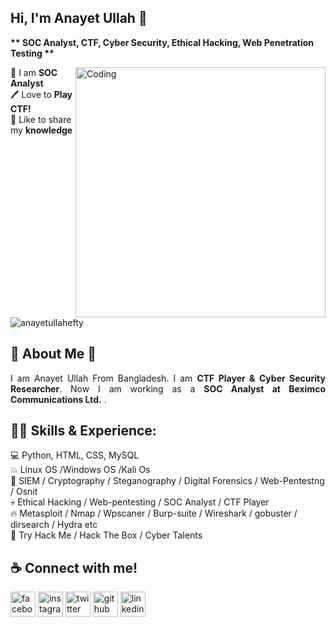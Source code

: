 ## Hi, I'm Anayet Ullah 👋 
<p><b align="center"> ** SOC Analyst, CTF, Cyber Security, Ethical Hacking, Web Penetration Testing ** </b></p>
<img align="right" alt="Coding" width="400" src="https://drive.google.com/file/d/1XBqR8sonB3FHqBWKsp9u4yKLlA6HPSk7/view?usp=sharing">

<p>
👑 I am <b>SOC Analyst </b><br>
🖊️ Love to <b>Play CTF!</b><br>
🎤 Like to share my <b>knowledge</b></p>
<p align="left"> <img src="https://komarev.com/ghpvc/?username=anayetullahefty&label=Profile%20views&color=0e75b6&style=flat" alt="anayetullahefty" /> </p> 

## 🚀 About Me 👼
<p align="justify">I am Anayet Ullah From Bangladesh. I am <b>CTF Player & Cyber Security Researcher</b>. Now I am working as a <b>SOC Analyst at Beximco Communications Ltd.</b> . </p>

## 👨‍💻 Skills & Experience:
<p>
💻 Python, HTML, CSS, MySQL <br>
💥 Linux OS /Windows OS /Kali Os <br>
💪 SIEM / Cryptography / Steganography / Digital Forensics / Web-Pentestng / Osnit <br>
💀 Ethical Hacking / Web-pentesting / SOC Analyst / CTF Player <br>
🔥 Metasploit / Nmap / Wpscaner / Burp-suite / Wireshark / gobuster / dirsearch / Hydra etc <br>
👀 Try Hack Me / Hack The Box / Cyber Talents <br> 

</p>


<h2 align="left">☕ Connect with me!</h2> 


<p dir="auto"><a href="https://www.facebook.com/mohammad.a.u.efty/" rel="nofollow"><img src="https://raw.githubusercontent.com/rahuldkjain/github-profile-readme-generator/master/src/images/icons/Social/facebook.svg" alt="facebook" height="40" style="max-width: 100%;"></a>
  <a href="https://www.instagram.com/mohammad_a_u_efty/" rel="nofollow"><img src="https://raw.githubusercontent.com/rahuldkjain/github-profile-readme-generator/master/src/images/icons/Social/instagram.svg" alt="instagram" height="40" style="max-width: 100%;"></a>  
  <a href="https://twitter.com/anayet_efty" rel="nofollow">
  <img src="https://raw.githubusercontent.com/rahuldkjain/github-profile-readme-generator/master/src/images/icons/Social/twitter.svg" alt="twitter" height="40" style="max-width: 100%;"></a>  <a href="https://github.com/anayetullahefty">
  <img src="https://raw.githubusercontent.com/rahuldkjain/github-profile-readme-generator/master/src/images/icons/Social/facebook.svg" alt="github" height="40" style="max-width: 100%;"></a>
  <a href="https://www.linkedin.com/in/mohammad-a-u-efty/" rel="nofollow"><img src="https://raw.githubusercontent.com/rahuldkjain/github-profile-readme-generator/master/src/images/icons/Social/linked-in-alt.svg" alt="linkedin" height="40" style="max-width: 100%;"></a></p>
